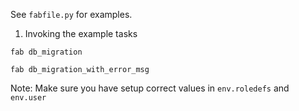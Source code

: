 See `fabfile.py` for examples.

1. Invoking the example tasks
```
fab db_migration
```

```
fab db_migration_with_error_msg
```

Note:
Make sure you have setup correct values in `env.roledefs` and `env.user`
